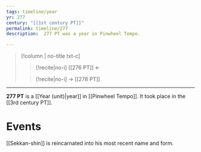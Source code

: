 ```yaml
---
tags: timeline/year 
yr: 277
century: "[[1st century PT]]"
permalink: timeline/277
description:  277 PT was a year in Pinwheel Tempo.

---
```

>[!column | no-title txt-c]
>>[!recite|no-i] [[276 PT]] ←
>
>> [!recite|no-i] → [[278 PT]]

---
**277 PT** is a [[Year (unit)|year]] in [[Pinwheel Tempo]]. It took place in the [[3rd century PT]]. 

# Events

[[Sekkan-shin]] is reincarnated into his most recent name and form.